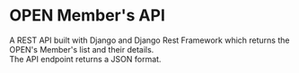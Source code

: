 # OPEN Member's API 
A REST API built with Django and Django Rest Framework which returns the OPEN's Member's list and their details. </br> The API endpoint returns a JSON format. 




